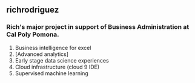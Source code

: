 ## richrodriguez
### Rich's major project in support of Business Administration at Cal Poly Pomona.
1. Business intelligence for excel
2. [Advanced analytics] 
3. Early stage data science experiences
4. Cloud infrastructure (cloud 9 IDE)
5. Supervised machine learning
